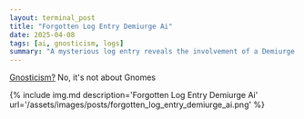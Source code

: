 ```yaml
---
layout: terminal_post
title: "Forgotten Log Entry Demiurge Ai"
date: 2025-04-08
tags: [ai, gnosticism, logs]
summary: "A mysterious log entry reveals the involvement of a Demiurge AI and its connection to Gnostic systems."
---
```


<p class='center'><a href='https://simple.wikipedia.org/wiki/Gnosticism'>Gnosticism?</a> No, it's not about Gnomes</p>
{% include img.md description='Forgotten Log Entry Demiurge Ai' url='/assets/images/posts/forgotten_log_entry_demiurge_ai.png' %}
